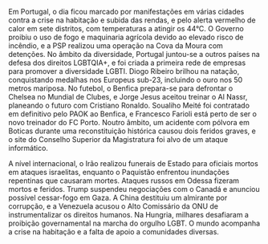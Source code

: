 Em Portugal, o dia ficou marcado por manifestações em várias cidades contra a crise na habitação e subida das rendas, e pelo alerta vermelho de calor em sete distritos, com temperaturas a atingir os 44°C. O Governo proibiu o uso de fogo e maquinaria agrícola devido ao elevado risco de incêndio, e a PSP realizou uma operação na Cova da Moura com detenções. No âmbito da diversidade, Portugal juntou-se a outros países na defesa dos direitos LGBTQIA+, e foi criada a primeira rede de empresas para promover a diversidade LGBTI. Diogo Ribeiro brilhou na natação, conquistando medalhas nos Europeus sub-23, incluindo o ouro nos 50 metros mariposa. No futebol, o Benfica prepara-se para defrontar o Chelsea no Mundial de Clubes, e Jorge Jesus aceitou treinar o Al Nassr, planeando o futuro com Cristiano Ronaldo. Soualiho Meité foi contratado em definitivo pelo PAOK ao Benfica, e Francesco Farioli está perto de ser o novo treinador do FC Porto. Noutro âmbito, um acidente com pólvora em Boticas durante uma reconstituição histórica causou dois feridos graves, e o site do Conselho Superior da Magistratura foi alvo de um ataque informático.

A nível internacional, o Irão realizou funerais de Estado para oficiais mortos em ataques israelitas, enquanto o Paquistão enfrentou inundações repentinas que causaram mortes. Ataques russos em Odessa fizeram mortos e feridos. Trump suspendeu negociações com o Canadá e anunciou possível cessar-fogo em Gaza. A China destituiu um almirante por corrupção, e a Venezuela acusou o Alto Comissário da ONU de instrumentalizar os direitos humanos. Na Hungria, milhares desafiaram a proibição governamental na marcha do orgulho LGBT. O mundo acompanha a crise na habitação e a falta de apoio a comunidades diversas.